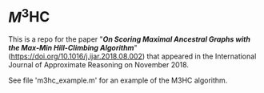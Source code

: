 # $M^3$HC

This is a repo for the paper "**_On Scoring Maximal Ancestral Graphs with the Max-Min Hill-Climbing Algorithm_**" (https://doi.org/10.1016/j.ijar.2018.08.002) that appeared in the International Journal of Approximate Reasoning on November 2018. 


See file 'm3hc_example.m' for an example of the M3HC algorithm.




